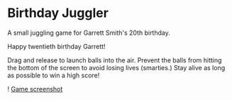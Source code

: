 # Birthday Juggler
A small juggling game for Garrett Smith's 20th birthday.

Happy twentieth birthday Garrett!

Drag and release to launch balls into the air. Prevent the balls from hitting the bottom of the screen to avoid losing lives (smarties.) Stay alive as long as possible to win a high score!

! [Game screenshot](https://github.com/qinjoshua/birthdayjuggler/blob/master/screenshot.png)